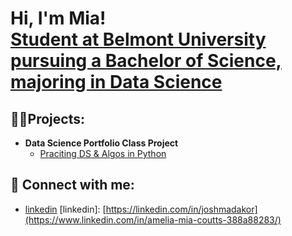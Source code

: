 <h1>Hi, I'm Mia! <br/><a href="https://github.com/Mia-Coutts">Student at Belmont University pursuing a Bachelor of Science, majoring in Data Science</a>

<h2>👨‍💻Projects:</h2>

- <b>Data Science Portfolio Class Project</b>
  - [Praciting DS & Algos in Python](https://github.com/joshmadakor1/Algorithms-Practice)

<h2> 🤳 Connect with me:</h2>

- [linkedin](https://www.linkedin.com/in/amelia-mia-coutts-388a88283/)
[linkedin]: [https://linkedin.com/in/joshmadakor](https://www.linkedin.com/in/amelia-mia-coutts-388a88283/)

<!--
**Mia-Coutts/Mia-Coutts** is a ✨ _special_ ✨ repository because its `README.md` (this file) appears on your GitHub profile.

Here are some ideas to get you started:

- 🔭 I’m currently working on ...
- 🌱 I’m currently learning ...
- 👯 I’m looking to collaborate on ...
- 🤔 I’m looking for help with ...
- 💬 Ask me about ...
- 📫 How to reach me: ...
- 😄 Pronouns: ...
- ⚡ Fun fact: ...
-->
